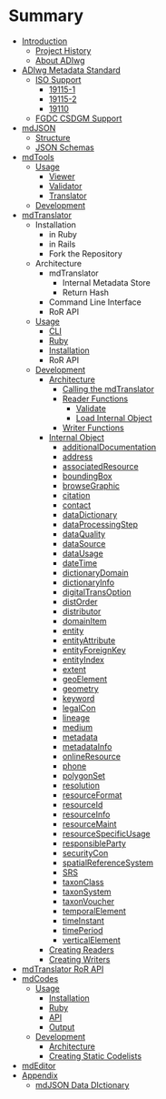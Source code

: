 # Summary

* [Introduction](README.md)
   * [Project History](project_history.md)
   * [About ADIwg](about_adiwg.md)
* [ADIwg Metadata Standard](adiwg_metadata_standard/README.md)
   * [ISO Support](adiwg_metadata_standard/iso_support.md)
       * [19115-1](adiwg_metadata_standard/19115-1.md)
       * [19115-2](adiwg_metadata_standard/19115-2.md)
       * [19110](adiwg_metadata_standard/19110.md)
   * [FGDC CSDGM Support](adiwg_metadata_standard/fgdc_csdgm_support.md)
* [mdJSON](mdjson_schemas/README.md)
   * [Structure](mdjson_schemas/structure.md)
   * [JSON Schemas](mdjson_schemas/json_schemas.md)
* [mdTools](mdjson_schema_viewer/README.md)
   * [Usage](mdjson_schema_viewer/usage.md)
       * [Viewer](mdjson_schema_viewer/schema_tree.md)
       * [Validator](mdjson_schema_viewer/validator.md)
       * [Translator](mdjson_schema_viewer/translator.md)
   * [Development](mdjson_schema_viewer/development.md)
* [mdTranslator](mdtranslator/README.md)
   * Installation
       * in Ruby
       * in Rails
       * Fork the Repository
   * Architecture
       * mdTranslator
           * Internal Metadata Store
           * Return Hash
       * Command Line Interface
       * RoR API
   * [Usage](mdtranslator/usage.md)
       * [CLI](mdtranslator/cli.md)
       * [Ruby](mdtranslator/ruby_gem.md)
       * [Installation](mdtranslator/installation.md)
       * RoR API
   * [Development](mdtranslator/development.md)
       * [Architecture](mdtranslator/architecture.md)
           * [Calling the mdTranslator](mdtranslator/call_the_mdtranslator.md)
           * [Reader Functions](mdtranslator/read.md)
               * [Validate](mdtranslator/validate.md)
               * [Load Internal Object](mdtranslator/load_internal_object.md)
           * [Writer Functions](mdtranslator/write.md)
       * [Internal Object](mdtranslator/internal_object.md)
           * [additionalDocumentation](mdtranslator/additionaldocumentation.md)
           * [address](mdtranslator/address.md)
           * [associatedResource](mdtranslator/associatedresource.md)
           * [boundingBox](mdtranslator/boundingbox.md)
           * [browseGraphic](mdtranslator/browsegraphic.md)
           * [citation](mdtranslator/citation.md)
           * [contact](mdtranslator/contact.md)
           * [dataDictionary](mdtranslator/datadictionary.md)
           * [dataProcessingStep](mdtranslator/dataprocessingstep.md)
           * [dataQuality](mdtranslator/dataquality.md)
           * [dataSource](mdtranslator/datasource.md)
           * [dataUsage](mdtranslator/datausage.md)
           * [dateTime](mdtranslator/datetime.md)
           * [dictionaryDomain](mdtranslator/dictionarydomain.md)
           * [dictionaryInfo](mdtranslator/dictionaryinfo.md)
           * [digitalTransOption](mdtranslator/digitaltransoption.md)
           * [distOrder](mdtranslator/distorder.md)
           * [distributor](mdtranslator/distributor.md)
           * [domainItem](mdtranslator/domainitem.md)
           * [entity](mdtranslator/entity.md)
           * [entityAttribute](mdtranslator/entityattribute.md)
           * [entityForeignKey](mdtranslator/entityforeignkey.md)
           * [entityIndex](mdtranslator/entityindex.md)
           * [extent](mdtranslator/extent.md)
           * [geoElement](mdtranslator/geoelement.md)
           * [geometry](mdtranslator/geometry.md)
           * [keyword](mdtranslator/keyword.md)
           * [legalCon](mdtranslator/legalcon.md)
           * [lineage](mdtranslator/lineage.md)
           * [medium](mdtranslator/medium.md)
           * [metadata](mdtranslator/metadata.md)
           * [metadataInfo](mdtranslator/metadatainfo.md)
           * [onlineResource](mdtranslator/onlineresource.md)
           * [phone](mdtranslator/phone.md)
           * [polygonSet](mdtranslator/polygonset.md)
           * [resolution](mdtranslator/resolution.md)
           * [resourceFormat](mdtranslator/resourceformat.md)
           * [resourceId](mdtranslator/resourceid.md)
           * [resourceInfo](mdtranslator/resourceinfo.md)
           * [resourceMaint](mdtranslator/resourcemaint.md)
           * [resourceSpecificUsage](mdtranslator/resourcespecificusage.md)
           * [responsibleParty](mdtranslator/responsibleparty.md)
           * [securityCon](mdtranslator/securitycon.md)
           * [spatialReferenceSystem](mdtranslator/spatialreferencesystem.md)
           * [SRS](mdtranslator/srs.md)
           * [taxonClass](mdtranslator/taxonclass.md)
           * [taxonSystem](mdtranslator/taxonsystem.md)
           * [taxonVoucher](mdtranslator/taxonvoucher.md)
           * [temporalElement](mdtranslator/temporalelement.md)
           * [timeInstant](mdtranslator/timeinstant.md)
           * [timePeriod](mdtranslator/timeperiod.md)
           * [verticalElement](mdtranslator/verticalelement.md)
       * [Creating Readers](mdtranslator/creating_readers.md)
       * [Creating Writers](mdtranslator/creating_writers.md)
* [mdTranslator RoR API](mdtranslator_ror_api/README.md)
* [mdCodes](mdcodes/README.md)
   * [Usage](mdcodes/usage.md)
       * [Installation](mdcodes/installation.md)
       * [Ruby](mdcodes/ruby.md)
       * [API](mdcodes/api.md)
       * [Output](mdcodes/output.md)
   * [Development](mdcodes/development.md)
       * [Architecture](mdcodes/architecture.md)
       * [Creating Static Codelists](mdcodes/creating_static_codelists.md)
* [mdEditor](mdeditor/README.md)
* [Appendix](appendix.md)
   * [mdJSON Data DIctionary](appendix/mdjson_data_dictionary.md)

